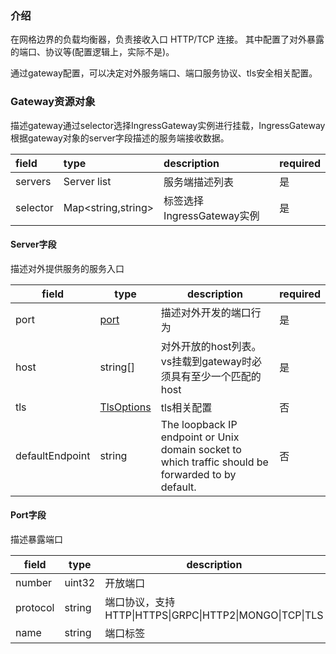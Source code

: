 ### 介绍
在网格边界的负载均衡器，负责接收入口 HTTP/TCP 连接。 其中配置了对外暴露的端口、协议等(配置逻辑上，实际不是)。

通过gateway配置，可以决定对外服务端口、端口服务协议、tls安全相关配置。



### Gateway资源对象

描述gateway通过selector选择IngressGateway实例进行挂载，IngressGateway根据gateway对象的server字段描述的服务端接收数据。

| field    | type               | description                | required |
| :------- | :----------------- | :------------------------- | -------- |
| servers  | Server list        | 服务端描述列表             | 是       |
| selector | Map<string,string> | 标签选择IngressGateway实例 | 是       |



#### Server字段

描述对外提供服务的服务入口

| field           | type                                                         | description                                                  | required |
| --------------- | ------------------------------------------------------------ | ------------------------------------------------------------ | -------- |
| port            | [port](####Port字段)                                         | 描述对外开发的端口行为                                       | 是       |
| host            | string[]                                                     | 对外开放的host列表。vs挂载到gateway时必须具有至少一个匹配的host | 是       |
| tls             | [TlsOptions](####Tlhttps://istio.io/latest/zh/docs/reference/config/networking/gateway/#Server-TLSOptions) | tls相关配置                                                  | 否       |
| defaultEndpoint | string                                                       | The loopback IP endpoint or Unix domain socket to which traffic should be forwarded to by default. | 否       |



#### Port字段

描述暴露端口

| field    | type   | description                                             | required |
| -------- | ------ | ------------------------------------------------------- | -------- |
| number   | uint32 | 开放端口                                                | yes      |
| protocol | string | 端口协议，支持HTTP\|HTTPS\|GRPC\|HTTP2\|MONGO\|TCP\|TLS | yes      |
| name     | string | 端口标签                                                | no       |





